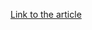[Link to the article](https://blog.cyttek.com/2019/08/28/other-day-other-malware-in-the-way-died-exe/)
